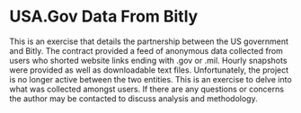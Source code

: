 # USA.Gov Data From Bitly

This is an exercise that details the partnership between the US government and Bitly. The contract provided a feed of anonymous data collected from users who shorted website links ending with .gov or .mil. Hourly snapshots were provided as well as downloadable text files. Unfortunately, the project is no longer active between the two entities. This is an exercise to delve into what was collected amongst users. If there are any questions or concerns the author may be contacted to discuss analysis and methodology.